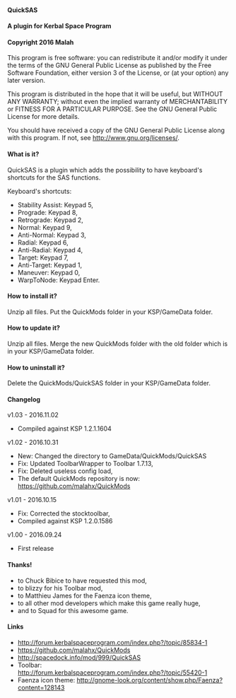 ﻿#### QuickSAS
#### A plugin for Kerbal Space Program
#### Copyright 2016 Malah

This program is free software: you can redistribute it and/or modify
it under the terms of the GNU General Public License as published by
the Free Software Foundation, either version 3 of the License, or
(at your option) any later version.

This program is distributed in the hope that it will be useful,
but WITHOUT ANY WARRANTY; without even the implied warranty of
MERCHANTABILITY or FITNESS FOR A PARTICULAR PURPOSE.  See the
GNU General Public License for more details.

You should have received a copy of the GNU General Public License
along with this program.  If not, see <http://www.gnu.org/licenses/>. 


#### What is it?

QuickSAS is a plugin which adds the possibility to have keyboard's shortcuts for the SAS functions.

Keyboard's shortcuts:

* Stability Assist: Keypad 5,
* Prograde: Keypad 8,
* Retrograde: Keypad 2,
* Normal: Keypad 9,
* Anti-Normal: Keypad 3,
* Radial: Keypad 6,
* Anti-Radial: Keypad 4,
* Target: Keypad 7,
* Anti-Target: Keypad 1,
* Maneuver: Keypad 0,
* WarpToNode: Keypad Enter.

#### How to install it?

Unzip all files. Put the QuickMods folder in your KSP/GameData folder.

#### How to update it?

Unzip all files. Merge the new QuickMods folder with the old folder which is in your KSP/GameData folder.

#### How to uninstall it?

Delete the QuickMods/QuickSAS folder in your KSP/GameData folder.

#### Changelog

v1.03 - 2016.11.02
* Compiled against KSP 1.2.1.1604

v1.02 - 2016.10.31
* New: Changed the directory to GameData/QuickMods/QuickSAS
* Fix: Updated ToolbarWrapper to Toolbar 1.7.13,
* Fix: Deleted useless config load,
* The default QuickMods repository is now: https://github.com/malahx/QuickMods

v1.01 - 2016.10.15
* Fix: Corrected the stocktoolbar,
* Compiled against KSP 1.2.0.1586

v1.00 - 2016.09.24
* First release

#### Thanks!

* to Chuck Bibice to have requested this mod,
* to blizzy for his Toolbar mod,
* to Matthieu James for the Faenza icon theme,
* to all other mod developers which make this game really huge,
* and to Squad for this awesome game.

#### Links

* http://forum.kerbalspaceprogram.com/index.php?/topic/85834-1
* https://github.com/malahx/QuickMods
* http://spacedock.info/mod/999/QuickSAS
* Toolbar: http://forum.kerbalspaceprogram.com/index.php?/topic/55420-1
* Faenza icon theme: http://gnome-look.org/content/show.php/Faenza?content=128143
